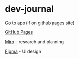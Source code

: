 # dev-journal
[Go to app](./src/calendar/calendar.html) (if on github pages site)

[GitHub Pages](https://cse110-sp24-group23.github.io/dev-journal/)

[Miro](https://miro.com/app/board/uXjVKOsrPS0=/) - research and planning

[Figma](https://www.figma.com/proto/k4QCXcDXb0VpLJg3cAsWW5/CSE-110-Work-documentation-prototype?node-id=7-5&starting-point-node-id=7%3A5&t=pIvHOYNGwyA0aXew-1) - UI design

